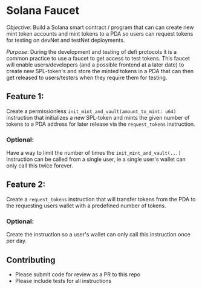# Solana Faucet 

*Objective*: Build a Solana smart contract / program that can can create new mint token accounts and mint tokens to a PDA so users can request tokens for testing on devNet and testNet deployments. 

*Purpose*: During the development and testing of defi protocols it is a common practice to use a faucet to get access to test tokens. This faucet will enable users/developers (and a possible frontend at a later date) to create new SPL-token's and store the minted tokens in a PDA that can then get released to users/testers when they require them for testing. 

## Feature 1:

Create a permissionless `init_mint_and_vault(amount_to_mint: u64)` instruction that initializes a new SPL-token and mints the given number of tokens to a PDA address for later release via the `request_tokens` instruction. 

### Optional: 

Have a way to limit the number of times the `init_mint_and_vault(...)` instruction can be called from a single user, ie a single user's wallet can only call this twice forever.  

## Feature 2: 

Create a `request_tokens` instruction that will transfer tokens from the PDA to the requesting users wallet with a predefined number of tokens. 

### Optional: 

Create the instruction so a user's wallet can only call this instruction once per day. 


## Contributing 

* Please submit code for review as a PR to this repo
* Please include tests for all instructions  